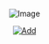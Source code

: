 <p align="center">
<img src="https://i.imgur.com/T1Tm0bJ.png" alt="Image" /></a>
</p>

<p align="center">
<a href="https://discordapp.com/oauth2/authorize?client_id=298796807323123712&scope=bot&permissions=402656264"><img src="ttps://i.imgur.com/Oxcs3ei.png" alt="Add" /></a>
</p>
